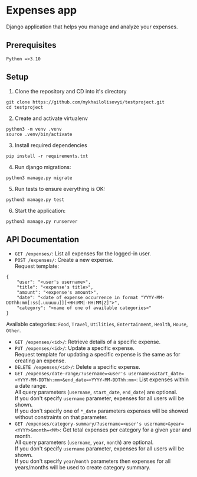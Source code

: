 # Expenses app

Django application that helps you manage and analyze your expenses.

## Prerequisites  
`Python =>3.10`

## Setup  
1. Clone the repository and CD into it's directory
```
git clone https://github.com/mykhailolisovyi/testproject.git
cd testproject
```
2. Create and activate virtualenv
```
python3 -m venv .venv
source .venv/bin/activate
```
3. Install required dependencies
```
pip install -r requirements.txt
```
4. Run django migrations:
```
python3 manage.py migrate
```
5. Run tests to ensure everything is OK:
```
python3 manage.py test
```
6. Start the application:
```
python3 manage.py runserver
```

## API Documentation
- `GET /expenses/`: List all expenses for the logged-in user.  
- `POST /expenses/`: Create a new expense.  
Request template:
```
{
    "user": "<user's username>",
    "title": "<expense's title>",
    "amount": "<expense's amount>",
    "date": "<date of expense occurrence in format "YYYY-MM-DDThh:mm[:ss[.uuuuuu]][+HH:MM|-HH:MM|Z]">",
    "category": "<name of one of available categories>"
}
```
Available categories: `Food`, `Travel`, `Utilities`, `Entertainment`, `Health`, `House`, `Other`.
- `GET /expenses/<id>/`: Retrieve details of a specific expense.  
- `PUT /expenses/<id>/`: Update a specific expense.  
Request template for updating a specific expense is the same as for creating an expense.  
- `DELETE /expenses/<id>/`: Delete a specific expense.  
- `GET /expenses/date-range/?username=<user's username>&start_date=<YYYY-MM-DDThh:mm>&end_date=<YYYY-MM-DDThh:mm>`: List expenses within a date range.  
All query parameters (`username`, `start_date`, `end_date`) are optional.  
If you don't specify `username` parameter, expenses for all users will be shown.  
If you don't specify one of `*_date` parameters expenses will be showed without constraints on that parameter.  
- `GET /expenses/category-summary/?username=<user's username>&year=<YYYY>&month=<MM>`: Get total expenses per category for a given year and month.  
All query parameters (`username`, `year`, `month`) are optional.  
If you don't specify `username` parameter, expenses for all users will be shown.  
If you don't specify `year`/`month` parameters then expenses for all years/months will be used to create
category summary.  

